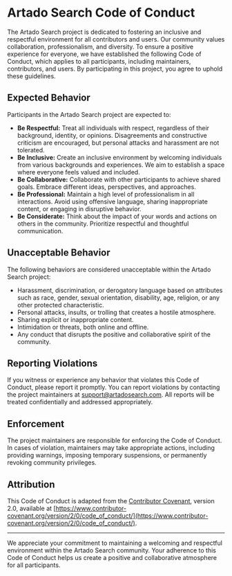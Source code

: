 # Artado Search Code of Conduct

The Artado Search project is dedicated to fostering an inclusive and respectful environment for all contributors and users. Our community values collaboration, professionalism, and diversity. To ensure a positive experience for everyone, we have established the following Code of Conduct, which applies to all participants, including maintainers, contributors, and users. By participating in this project, you agree to uphold these guidelines.

## Expected Behavior

Participants in the Artado Search project are expected to:

- **Be Respectful:** Treat all individuals with respect, regardless of their background, identity, or opinions. Disagreements and constructive criticism are encouraged, but personal attacks and harassment are not tolerated.
- **Be Inclusive:** Create an inclusive environment by welcoming individuals from various backgrounds and experiences. We aim to establish a space where everyone feels valued and included.
- **Be Collaborative:** Collaborate with other participants to achieve shared goals. Embrace different ideas, perspectives, and approaches.
- **Be Professional:** Maintain a high level of professionalism in all interactions. Avoid using offensive language, sharing inappropriate content, or engaging in disruptive behavior.
- **Be Considerate:** Think about the impact of your words and actions on others in the community. Prioritize respectful and thoughtful communication.

## Unacceptable Behavior

The following behaviors are considered unacceptable within the Artado Search project:

- Harassment, discrimination, or derogatory language based on attributes such as race, gender, sexual orientation, disability, age, religion, or any other protected characteristic.
- Personal attacks, insults, or trolling that creates a hostile atmosphere.
- Sharing explicit or inappropriate content.
- Intimidation or threats, both online and offline.
- Any conduct that disrupts the positive and collaborative spirit of the community.

## Reporting Violations

If you witness or experience any behavior that violates this Code of Conduct, please report it promptly. You can report violations by contacting the project maintainers at [support@artadosearch.com](mailto:support@artadosearch.com). All reports will be treated confidentially and addressed appropriately.

## Enforcement

The project maintainers are responsible for enforcing the Code of Conduct. In cases of violation, maintainers may take appropriate actions, including providing warnings, imposing temporary suspensions, or permanently revoking community privileges.

## Attribution

This Code of Conduct is adapted from the [Contributor Covenant](https://www.contributor-covenant.org/), version 2.0, available at [https://www.contributor-covenant.org/version/2/0/code_of_conduct/](https://www.contributor-covenant.org/version/2/0/code_of_conduct/).

---

We appreciate your commitment to maintaining a welcoming and respectful environment within the Artado Search community. Your adherence to this Code of Conduct helps us create a positive and collaborative atmosphere for all participants.
